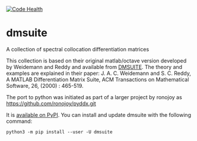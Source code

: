 [![Code Health](https://landscape.io/github/labrosse/dmsuite/master/landscape.svg?style=flat)](https://landscape.io/github/labrosse/dmsuite/master)
# dmsuite
A collection of spectral collocation differentiation matrices

This collection is based on their original matlab/octave version
developed by Weidemann and Reddy and available from
[DMSUITE](http://www.mathworks.com/matlabcentral/fileexchange/29-dmsuite). The
theory and examples are explained in their paper:
J. A. C. Weidemann and S. C. Reddy, A MATLAB Differentiation Matrix
Suite, ACM Transactions on Mathematical Software, 26, (2000) :
465-519.

The port to python was initiated as part of a larger project by
ronojoy as https://github.com/ronojoy/pyddx.git

It is [available on PyPI](https://pypi.org/project/dmsuite/). You can install
and update dmsuite with the following command:

    python3 -m pip install --user -U dmsuite
